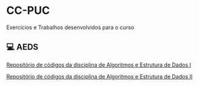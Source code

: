 # CC-PUC
Exercícios e Trabalhos desenvolvidos para o curso

## 💻 AEDS 
[Repositório de códigos da disciplina de Algoritmos e Estrutura de Dados I](AEDS1)


[Repositório de códigos da disciplina de Algoritmos e Estrutura de Dados II](AEDS2)
